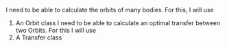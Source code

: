 I need to be able to calculate the orbits of many bodies. For this, I will use
  1. An Orbit class
I need to be able to calculate an optimal transfer between two Orbits. For this I will use
  1. A Transfer class
